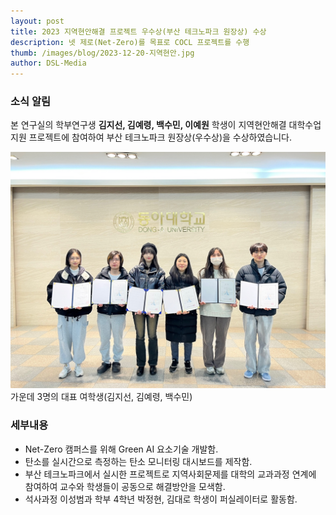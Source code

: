 ```yaml
---
layout: post
title: 2023 지역현안해결 프로젝트 우수상(부산 테크노파크 원장상) 수상
description: 넷 제로(Net-Zero)를 목표로 COCL 프로젝트를 수행
thumb: /images/blog/2023-12-20-지역현안.jpg
author: DSL-Media
---
```


### 소식 알림
본 연구실의 학부연구생 **김지선, 김예령, 백수민, 이예원** 학생이 지역현안해결 대학수업지원 프로젝트에 참여하여 부산 테크노파크 원장상(우수상)을 수상하였습니다.  

![1](/images/blog/2023-12-20-지역현안.jpg)  
가운데 3명의 대표 여학생(김지선, 김예령, 백수민)

### 세부내용
- Net-Zero 캠퍼스를 위해 Green AI 요소기술 개발함.
- 탄소를 실시간으로 측정하는 탄소 모니터링 대시보드를 제작함.
- 부산 테크노파크에서 실시한 프로젝트로 지역사회문제를 대학의 교과과정 연계에 참여하여 교수와 학생들이 공동으로 해결방안을 모색함.
- 석사과정 이성범과 학부 4학년 박정현, 김대로 학생이 퍼실레이터로 활동함.